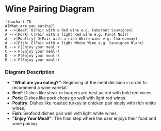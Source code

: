 # Wine Pairing Diagram

```mermaid
flowchart TD
A(What are you eating?)
A -->|Beef| B(Pair with a Red wine e.g. Cabernet Sauvignon)
A -->|Pork| C(Pair with a light Red wine e.g. Pinot Noir)
A -->|Poultry| D(Pair with a rich White wine e.g. Chardonnay)
A -->|Fish| E(Pair with a light White Wine e.g. Sauvignon Blanc)
B --> F(Enjoy your meal!)
C --> F(Enjoy your meal!)
D --> F(Enjoy your meal!)
E --> F(Enjoy your meal!)
```

### Diagram Description

- **"What are you eating?"**: Beginning of the meal decision in order to recommend a wine varietal.
- **Beef**: Dishes like steak or burgers are best paired with bold red wines.
- **Pork**: Dishes like pork chops go well with light red wines.
- **Poultry**: Dishes like roasted turkey or chicken pair nicely with rich white wines.
- **Fish**: Seafood dishes pair well with light white wines.
- **"Enjoy Your Meal!"**: The final step where the user enjoys their food and wine pairing.